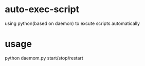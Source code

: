 # auto-exec-script
using python(based on daemon) to excute scripts automatically
# usage
python daemom.py start/stop/restart
